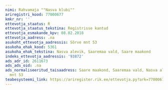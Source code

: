```yaml
---
nimi: Rahvamaja ""Nasva klubi""
ariregistri_kood: 77000677
kmkr_nr: ''
ettevotja_staatus: R
ettevotja_staatus_tekstina: Registrisse kantud
ettevotja_esmakande_kpv: 08.02.2018
ettevotja_aadress: .na
asukoht_ettevotja_aadressis: Sõrve mnt 53
asukoha_ehak_kood: 5361
asukoha_ehak_tekstina: Nasva alevik, Saaremaa vald, Saare maakond
indeks_ettevotja_aadressis: '93872'
ads_adr_id: 2611673
ads_ads_oid: .na
ads_normaliseeritud_taisaadress: Saare maakond, Saaremaa vald, Nasva alevik, Sõrve
  mnt 53
teabesysteemi_link: https://ariregister.rik.ee/ettevotja.py?ark=77000677&ref=rekvisiidid
---
```

